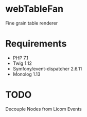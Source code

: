 # webTableFan
Fine grain table renderer

# Requirements
* PHP 7.1
* Twig 1.12
* Symfony/event-dispatcher 2.6.11
* Monolog 1.13



# TODO
Decouple Nodes from Licom Events


